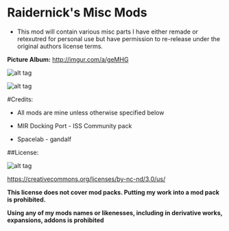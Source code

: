 # Raidernick's Misc Mods

* This mod will contain various misc parts I have either remade or retexutred for personal use but have permission to re-release under the original authors license terms.


**Picture Album:** http://imgur.com/a/geMHG

![alt tag](http://i.imgur.com/3Jbo0sA.png)

![alt tag](http://i.imgur.com/SY5ITvA.png)


#Credits:

* All mods are mine unless otherwise specified below

* MIR Docking Port - ISS Community pack
* Spacelab - gandalf

##License:

![alt tag](https://licensebuttons.net/l/by-nc-nd/3.0/88x31.png)

https://creativecommons.org/licenses/by-nc-nd/3.0/us/


**This license does not cover mod packs. Putting my work into a mod pack is prohibited.**

**Using any of my mods names or likenesses, including in derivative works, expansions, addons is prohibited**
